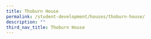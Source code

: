 ```yaml
---
title: Thoburn House
permalink: /student-development/houses/thoburn-house/
description: ""
third_nav_title: Thoburn House
---
```

